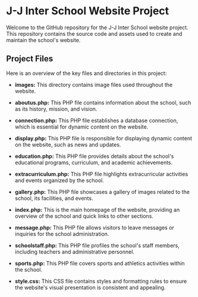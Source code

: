 # J-J Inter School Website Project

Welcome to the GitHub repository for the J-J Inter School website project. This repository contains the source code and assets used to create and maintain the school's website.

## Project Files

Here is an overview of the key files and directories in this project:

- **images:** This directory contains image files used throughout the website.

- **aboutus.php:** This PHP file contains information about the school, such as its history, mission, and vision.

- **connection.php:** This PHP file establishes a database connection, which is essential for dynamic content on the website.

- **display.php:** This PHP file is responsible for displaying dynamic content on the website, such as news and updates.

- **education.php:** This PHP file provides details about the school's educational programs, curriculum, and academic achievements.

- **extracurriculum.php:** This PHP file highlights extracurricular activities and events organized by the school.

- **gallery.php:** This PHP file showcases a gallery of images related to the school, its facilities, and events.

- **index.php:** This is the main homepage of the website, providing an overview of the school and quick links to other sections.

- **message.php:** This PHP file allows visitors to leave messages or inquiries for the school administration.

- **schoolstaff.php:** This PHP file profiles the school's staff members, including teachers and administrative personnel.

- **sports.php:** This PHP file covers sports and athletics activities within the school.

- **style.css:** This CSS file contains styles and formatting rules to ensure the website's visual presentation is consistent and appealing.
